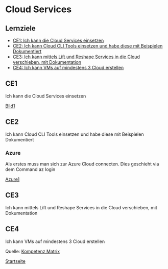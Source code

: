 # Cloud Services

## Lernziele
* [CE1: Ich kann die Cloud Services einsetzen](#CE1)
* [CE2: Ich kann Cloud CLI Tools einsetzen und habe diese mit Beispielen Dokumentiert](#CE2)
* [CE3: Ich kann mittels Lift und Reshape Services in die Cloud verschieben, mit Dokumentation](#CE3)
* [CE4: Ich kann VMs auf mindestens 3 Cloud erstellen](#CE4)

## CE1
Ich kann die Cloud Services einsetzen

[Bild1](../00_Allgemein/images/03_Cloud-Services/.png)

## CE2
Ich kann Cloud CLI Tools einsetzen und habe diese mit Beispielen Dokumentiert

### Azure 

Als erstes muss man sich zur Azure Cloud connecten. 
Dies geschieht via dem Command az login

[Azure1](../00_Allgemein/images/03_Azure/.png)



## CE3
Ich kann mittels Lift und Reshape Services in die Cloud verschieben, mit Dokumentation

## CE4
Ich kann VMs auf mindestens 3 Cloud erstellen


Quelle: [Kompetenz Matrix](https://gitlab.com/ch-tbz-hf/Stud/cnt/-/tree/main/1_Kompetenzmatrix#matrix)

[Startseite](https://github.com/ask-yo-girl-about-me/Project-Future)
